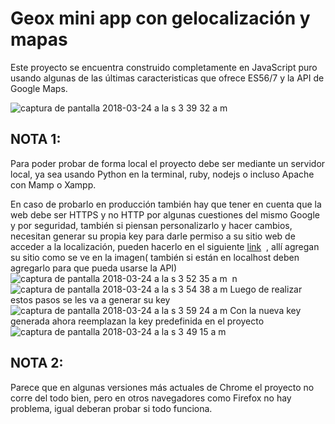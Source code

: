 # Geox mini app con gelocalización y mapas

Este proyecto se encuentra construido completamente en JavaScript puro usando algunas de las últimas caracteristicas que ofrece ES56/7 y la API de Google Maps.

![captura de pantalla 2018-03-24 a la s 3 39 32 a m](https://user-images.githubusercontent.com/11634391/37862065-01023166-2f15-11e8-8a4a-a41ef5d53b97.png)
## NOTA 1: 
Para poder probar de forma local el proyecto debe ser mediante un servidor local, ya sea usando Python en la terminal, ruby, nodejs o incluso Apache con Mamp o Xampp. 

En caso de probarlo en producción también hay que tener en cuenta que la web debe ser HTTPS y no HTTP por algunas cuestiones del mismo Google y por seguridad,  también si piensan personalizarlo y hacer cambios, necesitan generar su propia key para darle permiso a su sitio web de acceder a la localización, pueden hacerlo en el siguiente <a href="https://console.cloud.google.com/apis/credentials/key">link</a>  , allí agregan su sitio  como se ve en la imagen( también si están en localhost deben agregarlo para que pueda usarse la API)  ![captura de pantalla 2018-03-24 a la s 3 52 35 a m](https://user-images.githubusercontent.com/11634391/37862202-231d1566-2f17-11e8-8243-fa9288174124.png)  n ![captura de pantalla 2018-03-24 a la s 3 54 38 a m](https://user-images.githubusercontent.com/11634391/37862208-37b90a2a-2f17-11e8-9f11-b8442a905795.png) Luego de realizar estos pasos se les va a generar su key ![captura de pantalla 2018-03-24 a la s 3 59 24 a m](https://user-images.githubusercontent.com/11634391/37862239-c73d5cb4-2f17-11e8-989a-b8b708b66448.png)
Con la nueva key generada ahora reemplazan la key predefinida en el proyecto 
  ![captura de pantalla 2018-03-24 a la s 3 49 15 a m](https://user-images.githubusercontent.com/11634391/37862153-60873dd8-2f16-11e8-9d6f-d98c30ff4903.png)
  
  ## NOTA 2:
  Parece que en algunas versiones más actuales de Chrome el proyecto no corre del todo bien, pero en otros navegadores como Firefox no hay problema, igual deberan probar si todo funciona. 
